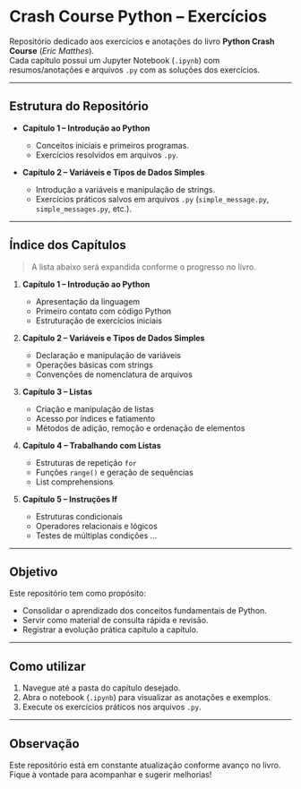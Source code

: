 # Crash Course Python – Exercícios

Repositório dedicado aos exercícios e anotações do livro **Python Crash Course** (*Eric Matthes*).  
Cada capítulo possui um Jupyter Notebook (`.ipynb`) com resumos/anotações e arquivos `.py` com as soluções dos exercícios.

---

## Estrutura do Repositório

- **Capítulo 1 – Introdução ao Python**
  - Conceitos iniciais e primeiros programas.
  - Exercícios resolvidos em arquivos `.py`.

- **Capítulo 2 – Variáveis e Tipos de Dados Simples**
  - Introdução a variáveis e manipulação de strings.
  - Exercícios práticos salvos em arquivos `.py` (`simple_message.py`, `simple_messages.py`, etc.).

---

## Índice dos Capítulos

> A lista abaixo será expandida conforme o progresso no livro.

1. **Capítulo 1 – Introdução ao Python**  
   - Apresentação da linguagem  
   - Primeiro contato com código Python  
   - Estruturação de exercícios iniciais  

2. **Capítulo 2 – Variáveis e Tipos de Dados Simples**  
   - Declaração e manipulação de variáveis  
   - Operações básicas com strings  
   - Convenções de nomenclatura de arquivos  

3. **Capítulo 3 – Listas**  
   - Criação e manipulação de listas  
   - Acesso por índices e fatiamento  
   - Métodos de adição, remoção e ordenação de elementos

4. **Capítulo 4 – Trabalhando com Listas**  
   - Estruturas de repetição `for`  
   - Funções `range()` e geração de sequências  
   - List comprehensions  

5. **Capítulo 5 – Instruções If**  
   - Estruturas condicionais  
   - Operadores relacionais e lógicos  
   - Testes de múltiplas condições 
...

---

## Objetivo

Este repositório tem como propósito:

- Consolidar o aprendizado dos conceitos fundamentais de Python.  
- Servir como material de consulta rápida e revisão.  
- Registrar a evolução prática capítulo a capítulo.

---

## Como utilizar

1. Navegue até a pasta do capítulo desejado.  
2. Abra o notebook (`.ipynb`) para visualizar as anotações e exemplos.  
3. Execute os exercícios práticos nos arquivos `.py`.  

---

## Observação

Este repositório está em constante atualização conforme avanço no livro.  
Fique à vontade para acompanhar e sugerir melhorias!

